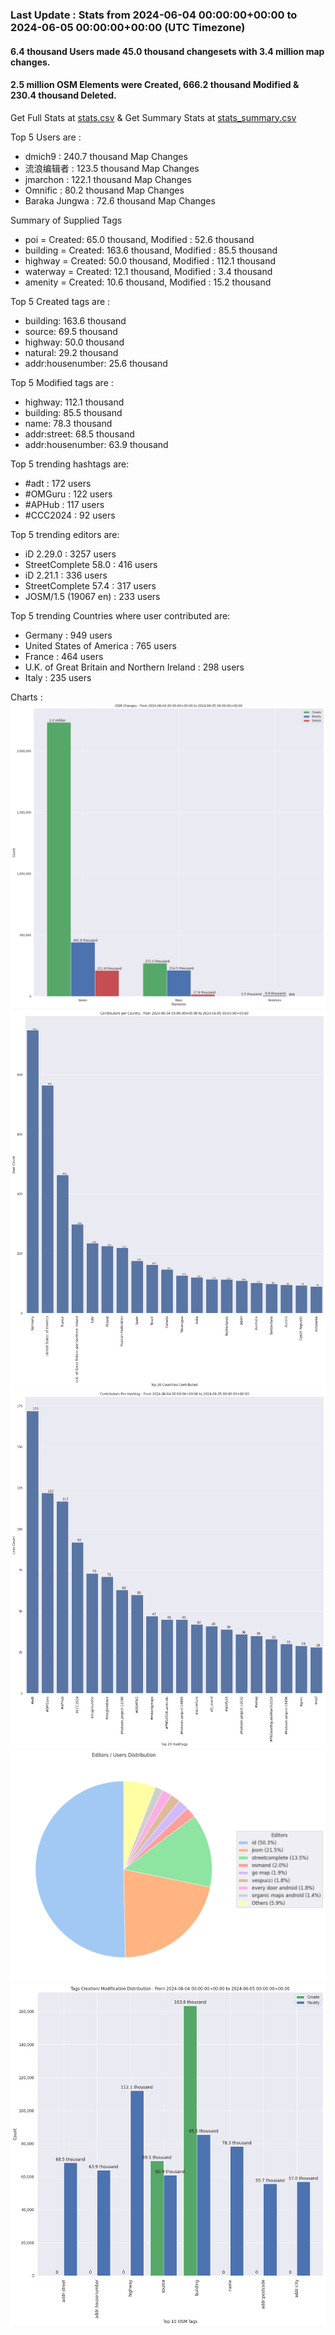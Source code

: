 ### Last Update : Stats from 2024-06-04 00:00:00+00:00 to 2024-06-05 00:00:00+00:00 (UTC Timezone)

#### 6.4 thousand Users made 45.0 thousand changesets with 3.4 million map changes.
#### 2.5 million OSM Elements were Created, 666.2 thousand Modified & 230.4 thousand Deleted.
Get Full Stats at [stats.csv](/stats/Global/Daily/stats.csv)
 & Get Summary Stats at [stats_summary.csv](/stats/Global/Daily/stats_summary.csv)

Top 5 Users are : 
- dmich9 : 240.7 thousand Map Changes
- 流浪编辑者 : 123.5 thousand Map Changes
- jmarchon : 122.1 thousand Map Changes
- Omnific : 80.2 thousand Map Changes
- Baraka Jungwa : 72.6 thousand Map Changes

Summary of Supplied Tags
- poi = Created: 65.0 thousand, Modified : 52.6 thousand
- building = Created: 163.6 thousand, Modified : 85.5 thousand
- highway = Created: 50.0 thousand, Modified : 112.1 thousand
- waterway = Created: 12.1 thousand, Modified : 3.4 thousand
- amenity = Created: 10.6 thousand, Modified : 15.2 thousand


Top 5 Created tags are :
- building: 163.6 thousand
- source: 69.5 thousand
- highway: 50.0 thousand
- natural: 29.2 thousand
- addr:housenumber: 25.6 thousand


Top 5 Modified tags are :
- highway: 112.1 thousand
- building: 85.5 thousand
- name: 78.3 thousand
- addr:street: 68.5 thousand
- addr:housenumber: 63.9 thousand


Top 5 trending hashtags are:
- #adt : 172 users
- #OMGuru : 122 users
- #APHub : 117 users
- #CCC2024 : 92 users


Top 5 trending editors are:
- iD 2.29.0 : 3257 users
- StreetComplete 58.0 : 416 users
- iD 2.21.1 : 336 users
- StreetComplete 57.4 : 317 users
- JOSM/1.5 (19067 en) : 233 users


Top 5 trending Countries where user contributed are:
- Germany : 949 users
- United States of America : 765 users
- France : 464 users
- U.K. of Great Britain and Northern Ireland : 298 users
- Italy : 235 users


 Charts : 
![Alt text](./stats_osm_changes.png) 
![Alt text](./stats_users_per_country.png) 
![Alt text](./stats_users_per_hashtag.png) 
![Alt text](./stats_editors_pie_chart.png) 
![Alt text](./stats_tags.png) 
